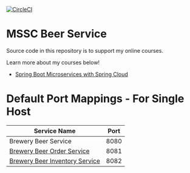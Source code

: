 [![CircleCI](https://dl.circleci.com/status-badge/img/gh/yonatanmengesha/mssc-beer-service_MS/tree/main.svg?style=svg)](https://dl.circleci.com/status-badge/redirect/gh/yonatanmengesha/mssc-beer-service_MS/tree/main)
# MSSC Beer Service 

Source code in this repository is to support my online courses.

Learn more about my courses below!
* [Spring Boot Microservices with Spring Cloud](https://www.udemy.com/spring-boot-microservices-with-spring-cloud-beginner-to-guru/?couponCode=GIT_HUB2)


# Default Port Mappings - For Single Host
| Service Name                                                                                        | Port | 
|-----------------------------------------------------------------------------------------------------| -----|
| Brewery Beer Service                                                                                | 8080 |
| [Brewery Beer Order Service](https://github.com/yonatanmengesha/mssc-beer-order-service_MS)         | 8081 |
| [Brewery Beer Inventory Service](https://github.com/yonatanmengesha/mssc-beer-inventory-service_MS) | 8082 |
